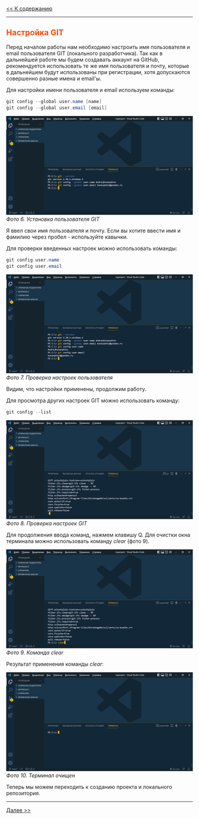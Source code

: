 <style>h2{color:#ff4800}</style>

[<< К содержанию](readme.md)

---

## Настройка GIT

Перед началом работы нам необходимо настроить имя пользователя и email пользователя GIT (локального разработчика). Так как в дальнейшей работе мы будем создавать аккаунт на GitHub, рекомендуется использовать те же имя пользователя и почту, которые в дальнейшем будут использованы при регистрации, хотя допускаются совершенно разные имена и email'ы.

Для настройки имени пользователя и email используем команды:

```powershell
git config --global user.name [name]
git config --global user.email [email]
```

![Настройка GIT](image/6.png)
_Фото 6. Установка пользователя GIT_

Я ввел свои имя пользователя и почту. Если вы хотите ввести имя и фамилию через пробел - используйте кавычки.

Для проверки введенных настроек можно использовать команды:

```powershell
git config user.name
git config user.email
```

![Настройка GIT](image/7.png)
_Фото 7. Проверка настроек пользователя_

Видим, что настройки применены, продолжим работу.

Для просмотра других настроек GIT можно использовать команду:

```powershell
git config --list
```

![Настройка GIT](image/8.png)
_Фото 8. Проверка настроек GIT_

Для продолжения ввода команд, нажмем клавишу Q. Для очистки окна терминала можно использовать команду _clear_ (фото 9).

![Настройка GIT](image/9.png)
_Фото 9. Команда clear_

Результат применения команды _сlear_:

![Настройка GIT](image/10.png)
_Фото 10. Терминал очищен_

Теперь мы можем переходить к созданию проекта и локального репозитория.

---

[Далее >>](creating-local-repository.md)
